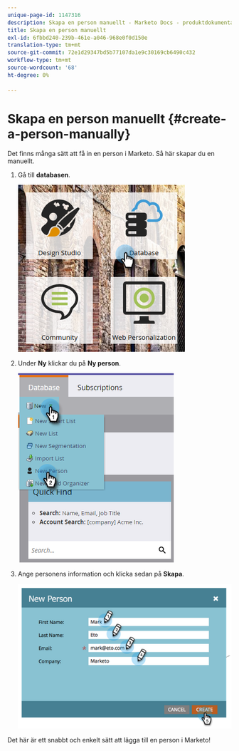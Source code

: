 ```yaml
---
unique-page-id: 1147316
description: Skapa en person manuellt - Marketo Docs - produktdokumentation
title: Skapa en person manuellt
exl-id: 6fbbd240-239b-461e-a046-968e0f0d150e
translation-type: tm+mt
source-git-commit: 72e1d29347bd5b77107da1e9c30169cb6490c432
workflow-type: tm+mt
source-wordcount: '68'
ht-degree: 0%

---
```


# Skapa en person manuellt {#create-a-person-manually}

Det finns många sätt att få in en person i Marketo. Så här skapar du en manuellt.

1. Gå till **databasen**.

   ![](assets/db-1.png)

1. Under **Ny** klickar du på **Ny person**.

   ![](assets/two-2.png)

1. Ange personens information och klicka sedan på **Skapa**.

   ![](assets/three-2.png)

Det här är ett snabbt och enkelt sätt att lägga till en person i Marketo!
